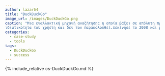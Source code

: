 ```yaml
---
author: lazar64
title: "DuckDuckGo"
image_url: /images/DuckDuckGo.png
caption: "Μια εναλλακτική μηχανή αναζήτησης η οποία βάζει σε απόλυτη προτεραιότητα την
ιδιωτικότητα του χρήστη και δεν τον παρακολουθεί.Ξεκίνησε το 2008 και μέσα σε 10 χρόνια έφτασε τα 30 εκατομμύρια αναζητήσεις ημερησίως. To Σεπτέμβριο του 2014 η Apple προσέθεσε τη μηχανή αναζήτησης DuckDuckGo στον περιηγητή ιστού Safari και το Νοέμβριο του ίδιου έτους η Mozilla στο Firefox."
categories:
  - case-study
  - tools
tags:
  - DuckDuckGo
  - success
---
```


{% include_relative cs-DuckDuckGo.md %}


